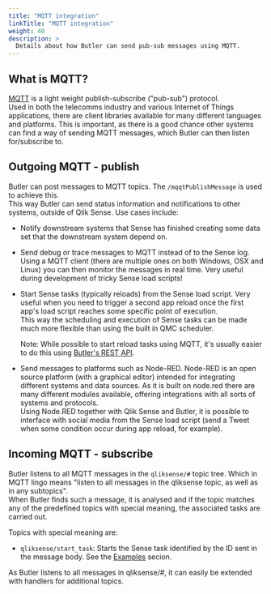 ```yaml
---
title: "MQTT integration"
linkTitle: "MQTT integration"
weight: 40
description: >
  Details about how Butler can send pub-sub messages using MQTT.
---
```



## What is MQTT?

[MQTT](http://mqtt.org) is a light weight publish-subscribe ("pub-sub") protocol.  
Used in both the telecomms industry and various Internet of Things applications, there are client libraries available for many different languages and platforms. This is important, as there is a good chance other systems can find a way of sending MQTT messages, which Butler can then listen for/subscribe to.

## Outgoing MQTT - publish

Butler can post messages to MQTT topics. The `/mqqtPublishMessage` is used to achieve this.  
This way Butler can send status information and notifications to other systems, outside of Qlik Sense. Use cases include: 

* Notify downstream systems that Sense has finished creating some data set that the downstream system depend on.
* Send debug or trace messages to MQTT instead of to the Sense log. Using a MQTT client (there are multiple ones on both Windows, OSX and Linux) you can then monitor the messages in real time. Very useful during development of tricky Sense load scripts!
* Start Sense tasks (typically reloads) from the Sense load script. Very useful when you need to trigger a second app reload once the first app's load script reaches some specific point of execution.  
This way the scheduling and execution of Sense tasks can be made much more flexible than using the built in QMC scheduler.

  Note: While possible to start reload tasks using MQTT, it's usually easier to do this using [Butler's REST API](/docs/reference/rest_api).
* Send messages to platforms such as Node-RED. Node-RED is an open source platform (with a graphical editor) intended for integrating different systems and data sources. As it is built on node.red there are many different modules available, offering integrations with all sorts of systems and protocols.  
Using Node.RED together with Qlik Sense and Butler, it is possible to interface with social media from the Sense load script (send a Tweet when some condition occur during app reload, for example).

## Incoming MQTT - subscribe

Butler listens to all MQTT messages in the `qliksense/#` topic tree. Which in MQTT lingo means "listen to all messages in the qliksense topic, as well as in any subtopics".  
When Butler finds such a message, it is analysed and if the topic matches any of the predefined topics with special meaning, the associated tasks are carried out.  

Topics with special meaning are:

* `qliksense/start_task`: Starts the Sense task identified by the ID sent in the message body. See the [Examples](/docs/examples/start_task_from_mqtt/#use-mqtt-to-start-sense-tasks) secion.

As Butler listens to all messages in qliksense/#, it can easily be extended with handlers for additional topics.
